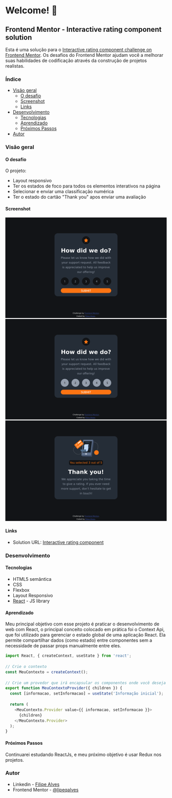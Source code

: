 # Welcome! 👋

## Frontend Mentor - Interactive rating component solution

Esta é uma solução para o [Interactive rating component challenge on Frontend Mentor](https://www.frontendmentor.io/challenges/interactive-rating-component-koxpeBUmI). Os desafios do Frontend Mentor ajudam você a melhorar suas habilidades de codificação através da construção de projetos realistas.

### Índice

- [Visão geral](#visão-geral)
  - [O desafio](#o-desafio)
  - [Screenshot](#screenshot)
  - [Links](#links)
- [Desenvolvimento](#desenvolvimento)
  - [Tecnologias](#tecnologias)
  - [Aprendizado](#aprendizado)
  - [Próximos Passos](#próximos-passos)
- [Autor](#autor)

### Visão geral

#### O desafio

O projeto:

- Layout responsivo
- Ter os estados de foco para todos os elementos interativos na página
- Selecionar e enviar uma classificação numérica
- Ter o estado do cartão "Thank you" apos enviar uma avaliação

#### Screenshot

![Alt text](image.png)
![Alt text](image-1.png)
![Alt text](image-2.png)

#### Links

- Solution URL: [Interactive rating component](https://interactive-rating-component-omega-mauve.vercel.app/)

### Desenvolvimento

#### Tecnologias

- HTML5 semântica
- CSS
- Flexbox
- Layout Responsivo
- [React](https://reactjs.org/) - JS library

#### Aprendizado

Meu principal objetivo com esse projeto é praticar o desenvolvimento de web com React, o principal conceito colocado em prática foi o Context Api, que foi utilizado para gerenciar o estado global de uma aplicação React. Ela permite compartilhar dados (como estado) entre componentes sem a necessidade de passar props manualmente entre eles.

```js
import React, { createContext, useState } from 'react';

// Crie o contexto
const MeuContexto = createContext();

// Crie um provedor que irá encapsular os componentes onde você deseja compartilhar informações
export function MeuContextoProvider({ children }) {
  const [informacao, setInformacao] = useState('Informação inicial');

  return (
    <MeuContexto.Provider value={{ informacao, setInformacao }}>
      {children}
    </MeuContexto.Provider>
  );
}
```

#### Próximos Passos

Continuarei estudando ReactJs, e meu próximo objetivo é usar Redux nos projetos.

### Autor

- Linkedin - [Filipe Alves](https://www.linkedin.com/in/filipeqalves/)
- Frontend Mentor - [@lipeqalves](https://www.frontendmentor.io/profile/lipeqalves)
